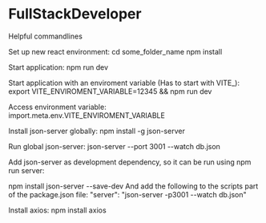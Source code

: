 # FullStackDeveloper
Helpful commandlines

Set up new react environment:
cd some_folder_name
npm install

Start application:
npm run dev

Start application with an enviroment variable (Has to start with VITE_):
export VITE_ENVIROMENT_VARIABLE=12345 && npm run dev

Access environment variable:
import.meta.env.VITE_ENVIROMENT_VARIABLE

Install json-server globally:
npm install -g json-server

Run global json-server:
json-server --port 3001 --watch db.json

Add json-server as development dependency, so it can be run using npm run server:

npm install json-server --save-dev
And add the following to the scripts part of the package.json file:
 "server": "json-server -p3001 --watch db.json"

Install axios:
npm install axios